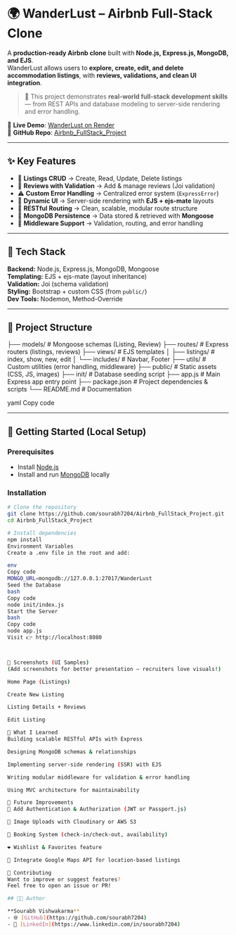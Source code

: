 # 🌍 WanderLust – Airbnb Full-Stack Clone

A **production-ready Airbnb clone** built with **Node.js, Express.js, MongoDB, and EJS**.  
WanderLust allows users to **explore, create, edit, and delete accommodation listings**, with **reviews, validations, and clean UI integration**.  

> 🚀 This project demonstrates **real-world full-stack development skills** — from REST APIs and database modeling to server-side rendering and error handling.  

🔗 **Live Demo**: [WanderLust on Render](https://airbnb-project-qk0s.onrender.com/listings)  
🔗 **GitHub Repo**: [Airbnb_FullStack_Project](https://github.com/sourabh7204/Airbnb_FullStack_Project)

---

## ✨ Key Features

- 🏡 **Listings CRUD** → Create, Read, Update, Delete listings  
- 📝 **Reviews with Validation** → Add & manage reviews (Joi validation)  
- ⚠️ **Custom Error Handling** → Centralized error system (`ExpressError`)  
- 🎨 **Dynamic UI** → Server-side rendering with **EJS + ejs-mate** layouts  
- 🔄 **RESTful Routing** → Clean, scalable, modular route structure  
- 💾 **MongoDB Persistence** → Data stored & retrieved with **Mongoose**  
- 🧩 **Middleware Support** → Validation, routing, and error handling  

---

## 🧰 Tech Stack

**Backend:** Node.js, Express.js, MongoDB, Mongoose  
**Templating:** EJS + ejs-mate (layout inheritance)  
**Validation:** Joi (schema validation)  
**Styling:** Bootstrap + custom CSS (from `public/`)  
**Dev Tools:** Nodemon, Method-Override  

---

## 📂 Project Structure

├── models/ # Mongoose schemas (Listing, Review)
├── routes/ # Express routers (listings, reviews)
├── views/ # EJS templates
│ ├── listings/ # index, show, new, edit
│ └── includes/ # Navbar, Footer
├── utils/ # Custom utilities (error handling, middleware)
├── public/ # Static assets (CSS, JS, images)
├── init/ # Database seeding script
├── app.js # Main Express app entry point
├── package.json # Project dependencies & scripts
└── README.md # Documentation

yaml
Copy code

---

## 🚀 Getting Started (Local Setup)

### Prerequisites
- Install [Node.js](https://nodejs.org/)  
- Install and run [MongoDB](https://www.mongodb.com/try/download/community) locally  

### Installation

```bash
# Clone the repository
git clone https://github.com/sourabh7204/Airbnb_FullStack_Project.git
cd Airbnb_FullStack_Project

# Install dependencies
npm install
Environment Variables
Create a .env file in the root and add:

env
Copy code
MONGO_URL=mongodb://127.0.0.1:27017/WanderLust
Seed the Database
bash
Copy code
node init/index.js
Start the Server
bash
Copy code
node app.js
Visit 👉 http://localhost:8080



📸 Screenshots (UI Samples)
(Add screenshots for better presentation — recruiters love visuals!)

Home Page (Listings)

Create New Listing

Listing Details + Reviews

Edit Listing

📌 What I Learned
Building scalable RESTful APIs with Express

Designing MongoDB schemas & relationships

Implementing server-side rendering (SSR) with EJS

Writing modular middleware for validation & error handling

Using MVC architecture for maintainability

🔮 Future Improvements
🔑 Add Authentication & Authorization (JWT or Passport.js)

📸 Image Uploads with Cloudinary or AWS S3

📅 Booking System (check-in/check-out, availability)

❤️ Wishlist & Favorites feature

📍 Integrate Google Maps API for location-based listings

🤝 Contributing
Want to improve or suggest features?
Feel free to open an issue or PR!

## 👨‍💻 Author

**Sourabh Vishwakarma**  
- 🌐 [GitHub](https://github.com/sourabh7204)  
- 💼 [LinkedIn](https://www.linkedin.com/in/sourabh7204)  
